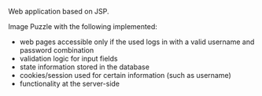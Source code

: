 Web application based on JSP.

Image Puzzle with the following implemented:

- web pages accessible only if the used logs in with a valid username and password combination
- validation logic for input fields
- state information stored in the database
- cookies/session used for certain information (such as username)
- functionality at the server-side

